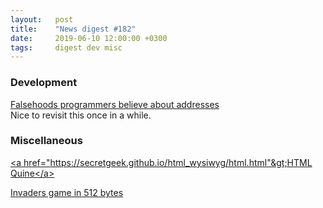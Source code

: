 ```yaml
---
layout:   post
title:    "News digest #182"
date:     2019-06-10 12:00:00 +0300
tags:     digest dev misc
---
```


### Development

[Falsehoods programmers believe about addresses](https://www.mjt.me.uk/posts/falsehoods-programmers-believe-about-addresses/)<br/>
Nice to revisit this once in a while.

### Miscellaneous

[&lt;a href="https://secretgeek.github.io/html_wysiwyg/html.html"&gt;HTML Quine&lt;/a&gt;](https://secretgeek.github.io/html_wysiwyg/html.html)

[Invaders game in 512 bytes](https://github.com/nanochess/Invaders)
